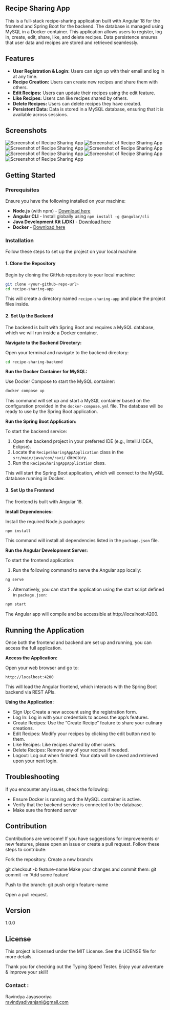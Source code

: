 ## Recipe Sharing App

This is a full-stack recipe-sharing application built with Angular 18 for the frontend and Spring Boot for the backend. The database is managed using MySQL in a Docker container. This application allows users to register, log in, create, edit, share, like, and delete recipes. Data persistence ensures that user data and recipes are stored and retrieved seamlessly.

## Features

- **User Registration & Login:** Users can sign up with their email and log in at any time.
- **Recipe Creation:** Users can create new recipes and share them with others.
- **Edit Recipes:** Users can update their recipes using the edit feature.
- **Like Recipes:** Users can like recipes shared by others.
- **Delete Recipes:** Users can delete recipes they have created.
- **Persistent Data:** Data is stored in a MySQL database, ensuring that it is available across sessions.

## Screenshots
![Screenshot of Recipe Sharing App](/assets/SH1.png)
![Screenshot of Recipe Sharing App](/assets/SH2.png)
![Screenshot of Recipe Sharing App](/assets/SH3.png)
![Screenshot of Recipe Sharing App](/assets/SH4.png)
![Screenshot of Recipe Sharing App](/assets/SH5.png)
![Screenshot of Recipe Sharing App](/assets/SH6.png)
![Screenshot of Recipe Sharing App](/assets/SH7.png)

## Getting Started

### Prerequisites

Ensure you have the following installed on your machine:

- **Node.js** (with npm) - [Download here](https://nodejs.org/)
- **Angular CLI** - Install globally using `npm install -g @angular/cli`
- **Java Development Kit (JDK)** - [Download here](https://www.oracle.com/java/technologies/javase-downloads.html)
- **Docker** - [Download here](https://www.docker.com/products/docker-desktop/)

### Installation

Follow these steps to set up the project on your local machine:

#### 1. Clone the Repository

Begin by cloning the GitHub repository to your local machine:

```bash
git clone <your-github-repo-url>
cd recipe-sharing-app
```

This will create a directory named `recipe-sharing-app` and place the project files inside.

#### 2. Set Up the Backend

The backend is built with Spring Boot and requires a MySQL database, which we will run inside a Docker container.

**Navigate to the Backend Directory:**

Open your terminal and navigate to the backend directory:

```bash
cd recipe-sharing-backend
```

**Run the Docker Container for MySQL:**

Use Docker Compose to start the MySQL container:

```bash
docker compose up
```

This command will set up and start a MySQL container based on the configuration provided in the `docker-compose.yml` file. The database will be ready to use by the Spring Boot application.

**Run the Spring Boot Application:**

To start the backend service:

1. Open the backend project in your preferred IDE (e.g., IntelliJ IDEA, Eclipse).
2. Locate the `RecipeSharingAppApplication` class in the `src/main/java/com/ravi/` directory.
3. Run the `RecipeSharingAppApplication` class.

This will start the Spring Boot application, which will connect to the MySQL database running in Docker.

#### 3. Set Up the Frontend

The frontend is built with Angular 18.

**Install Dependencies:**

Install the required Node.js packages:

```bash
npm install
```

This command will install all dependencies listed in the `package.json` file.

**Run the Angular Development Server:**

To start the frontend application:

1. Run the following command to serve the Angular app locally:

```bash
ng serve
```

2. Alternatively, you can start the application using the start script defined in `package.json`:

```bash
npm start
```

The Angular app will compile and be accessible at http://localhost:4200.

## Running the Application

Once both the frontend and backend are set up and running, you can access the full application.

**Access the Application:**

Open your web browser and go to:

```
http://localhost:4200
```

This will load the Angular frontend, which interacts with the Spring Boot backend via REST APIs.

**Using the Application:**

- Sign Up: Create a new account using the registration form.
- Log In: Log in with your credentials to access the app’s features.
- Create Recipes: Use the “Create Recipe” feature to share your culinary creations.
- Edit Recipes: Modify your recipes by clicking the edit button next to them.
- Like Recipes: Like recipes shared by other users.
- Delete Recipes: Remove any of your recipes if needed.
- Logout: Log out when finished. Your data will be saved and retrieved upon your next login.

## Troubleshooting

If you encounter any issues, check the following:

- Ensure Docker is running and the MySQL container is active.
- Verify that the backend service is connected to the database.
- Make sure the frontend server

## Contribution
Contributions are welcome! If you have suggestions for improvements or new features, please open an issue or create a pull request. Follow these steps to contribute:

Fork the repository.
Create a new branch:

git checkout -b feature-name
Make your changes and commit them:
git commit -m 'Add some feature'

Push to the branch:
git push origin feature-name

Open a pull request.

## Version
1.0.0

## License
This project is licensed under the MIT License. See the LICENSE file for more details.

Thank you for checking out the Typing Speed Tester. Enjoy your adventure & improve your skill!

### Contact :
Ravindya Jayasooriya<br>
[ravindyadivanjani@gmail.com](mailto:ravindyadivanjani@gmail.com)
